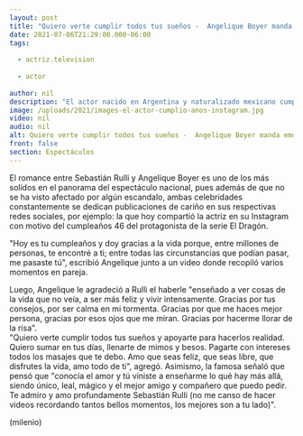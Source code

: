 ```yaml
---
layout: post
title: "Quiero verte cumplir todos tus sueños -  Angelique Boyer manda emotivo mensaje a Sebastián Rulli por su cumpleaños"
date: 2021-07-06T21:29:00.000-06:00
tags:
  
  - actriz.television
  
  - actor
  
author: nil
description: "El actor nacido en Argentina y naturalizado mexicano cumplió 46 años este martes; así lo felicitó su pareja a través de Instagram. "
image: /uploads/2021/images-el-actor-cumplio-anos-instagram.jpg
video: nil
audio: nil
alt: Quiero verte cumplir todos tus sueños -  Angelique Boyer manda emotivo mensaje a Sebastián Rulli por su cumpleaños
front: false
section: Espectáculos
---
```


El romance entre Sebastián Rulli y Angelique Boyer es uno de los más solidos en el panorama del espectáculo nacional, pues además de que no se ha visto afectado por algún escandalo, ambas celebridades constantemente se dedican publicaciones de cariño en sus respectivas redes sociales, por ejemplo: la que hoy compartió la actriz en su Instagram con motivo del cumpleaños 46 del protagonista de la serie El Dragón. 

"Hoy es tu cumpleaños y doy gracias a la vida porque, entre millones de personas, te encontré a ti; entre todas las circunstancias que podían pasar, me pasaste tú", escribió Angelique junto a un video donde recopiló varios momentos en pareja.  

Luego, Angelique le agradeció a Rulli el haberle "enseñado a ver cosas de la vida que no veía, a ser más feliz y vivir intensamente. Gracias por tus consejos, por ser calma en mi tormenta. Gracias por que me haces mejor persona, gracias por esos ojos que me miran. Gracias por hacerme llorar de la risa".  
"Quiero verte cumplir todos tus sueños y apoyarte para hacerlos realidad. Quiero sumar en tus días, llenarte de mimos y besos. Pagarte con intereses todos los masajes que te debo. Amo que seas feliz, que seas libre, que disfrutes la vida, amo todo de ti", agregó.  Asimismo, la famosa señaló que pensó que "conocía el amor y tú viniste a enseñarme lo qué hay más allá, siendo único, leal, mágico y el mejor amigo y compañero que puedo pedir. Te admiro y amo profundamente Sebastián Rulli (no me canso de hacer videos recordando tantos bellos momentos, los mejores son a tu lado)". 

(milenio)
